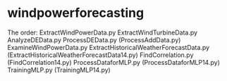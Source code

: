 # windpowerforecasting

The order:
ExtractWindPowerData.py
ExtractWindTurbineData.py
AnalyzeDEData.py
ProcessDEData.py
(ProcessAddData.py)
ExamineWindPowerData.py
ExtractHistoricalWeatherForecastData.py (ExtractHistoricalWeatherForecastData14.py)
FindCorrelation.py (FindCorrelation14.py)
ProcessDataforMLP.py (ProcessDataforMLP14.py)
TrainingMLP.py (TrainingMLP14.py)
